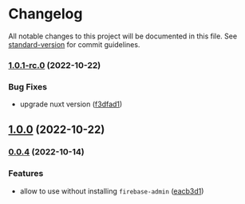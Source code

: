 # Changelog

All notable changes to this project will be documented in this file. See [standard-version](https://github.com/conventional-changelog/standard-version) for commit guidelines.

### [1.0.1-rc.0](https://github.com/e-chan1007/nuxt-firebase/compare/v1.0.0...v1.0.1-rc.0) (2022-10-22)

### Bug Fixes

*   upgrade nuxt version ([f3dfad1](https://github.com/e-chan1007/nuxt-firebase/commit/f3dfad1fdf8dcad97b4370ef0025c01f06f0aa97))

## [1.0.0](https://github.com/e-chan1007/nuxt-firebase/compare/v0.0.4-1...v1.0.0) (2022-10-22)

### [0.0.4](https://github.com/e-chan1007/nuxt-firebase/compare/v0.0.3...v0.0.4) (2022-10-14)

### Features

*   allow to use without installing `firebase-admin` ([eacb3d1](https://github.com/e-chan1007/nuxt-firebase/commit/eacb3d12a72ae1239ab2fed30edb9f261d4530e4))
